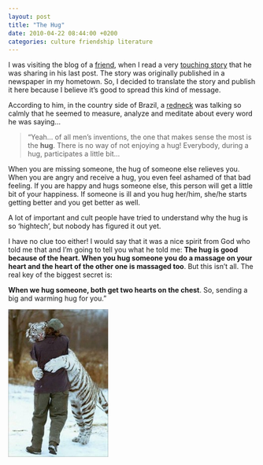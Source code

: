 ```yaml
---
layout: post
title: "The Hug"
date: 2010-04-22 08:44:00 +0200
categories: culture friendship literature
---
```


I was visiting the blog of a <a href="http://mrbraga.blogspot.com/">friend</a>, when I read a very <a href="http://mrbraga.blogspot.com/2010/04/do-abraco.html">touching story</a> that he was sharing in his last post. The story was originally published in a newspaper in my hometown. So, I decided to translate the story and publish it here because I believe it’s good to spread this kind of message.

According to him, in the country side of Brazil, a <a href="http://dictionary.reference.com/browse/redneck">redneck</a> was talking so calmly that he seemed to measure, analyze and meditate about every word he was saying…

> “Yeah… of all men’s inventions, the one that makes sense the most is the <b>hug</b>. There is no way of not enjoying a hug! Everybody, during a hug, participates a little bit…

When you are missing someone, the hug of someone else relieves you. When you are angry and receive a hug, you even feel ashamed of that bad feeling. If you are happy and hugs someone else, this person will get a little bit of your happiness. If someone is ill and you hug her/him, she/he starts getting better and you get better as well.

A lot of important and cult people have tried to understand why the hug is so ‘hightech’, but nobody has figured it out yet.

I have no clue too either! I would say that it was a nice spirit from God who told me that and I’m going to tell you what he told me: <b>The hug is good because of the heart. When you hug someone you do a massage on your heart and the heart of the other one is massaged too</b>. But this isn’t all. The real key of the biggest secret is:

<b>When we hug someone, both get two hearts on the chest</b>. So, sending a big and warming hug for you.”


![TigerHug-203x300.jpg](/images/posts/TigerHug-203x300.jpg)
